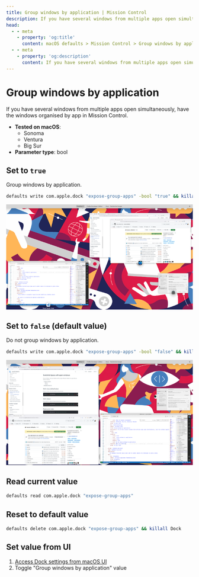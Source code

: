 ```yaml
---
title: Group windows by application | Mission Control
description: If you have several windows from multiple apps open simultaneously, have the windows organised by app in Mission Control.
head:
  - - meta
    - property: 'og:title'
      content: macOS defaults > Mission Control > Group windows by application
  - - meta
    - property: 'og:description'
      content: If you have several windows from multiple apps open simultaneously, have the windows organised by app in Mission Control.
---
```


# Group windows by application

If you have several windows from multiple apps open simultaneously, have the windows organised by app in
Mission Control.

<!-- break lists -->

- **Tested on macOS**:
  - Sonoma
  - Ventura
  - Big Sur
- **Parameter type**: bool

## Set to `true`

Group windows by application.

```bash
defaults write com.apple.dock "expose-group-apps" -bool "true" && killall Dock
```

<img
  src="./images/expose-group-apps/true.png"
  alt="Example output with value set to true"
  width="740" height="416" style="height: auto"
/>

## Set to `false` (default value)

Do not group windows by application.

```bash
defaults write com.apple.dock "expose-group-apps" -bool "false" && killall Dock
```

<img
  src="./images/expose-group-apps/false.png"
  alt="Example output with value set to false"
  width="740" height="416" style="height: auto"
/>

## Read current value

```bash
defaults read com.apple.dock "expose-group-apps"
```

## Reset to default value

```bash
defaults delete com.apple.dock "expose-group-apps" && killall Dock
```

## Set value from UI

1. <a href="x-apple.systempreferences:com.apple.preference.dock?WindowsApps">Access Dock settings from macOS UI</a>
2. Toggle "Group windows by application" value
